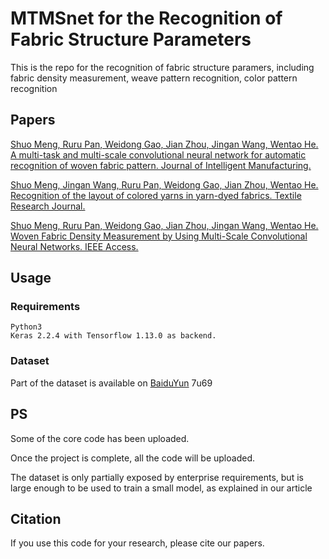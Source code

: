 # MTMSnet for the Recognition of Fabric Structure Parameters 
This is the repo for the recognition of fabric structure paramers, including fabric density measurement, weave pattern recognition, color pattern recognition

## Papers

[Shuo Meng, Ruru Pan, Weidong Gao, Jian Zhou, Jingan Wang, Wentao He. A multi-task and multi-scale convolutional neural network for automatic recognition of woven fabric pattern. Journal of Intelligent Manufacturing.](https://doi.org/10.1007/s10845-020-01607-9)

[Shuo Meng, Jingan Wang, Ruru Pan, Weidong Gao, Jian Zhou, Wentao He. Recognition of the layout of colored yarns in yarn-dyed fabrics. Textile Research Journal.]( https://doi.org/10.1177/0040517520932830)

[Shuo Meng, Ruru Pan, Weidong Gao, Jian Zhou, Jingan Wang, Wentao He. Woven Fabric Density Measurement by Using Multi-Scale Convolutional Neural Networks. IEEE Access.]( https://doi.org/10.1109/ACCESS.2019.2922502)

## Usage
### Requirements
```
Python3
Keras 2.2.4 with Tensorflow 1.13.0 as backend. 
```
### Dataset
Part of the dataset is available on [BaiduYun](https://pan.baidu.com/s/1ZzEBMiVtFgZvWW7WYeJxIA 
) 7u69



## PS
Some of the core code has been uploaded.

Once the project is complete, all the code will be uploaded.

The dataset is only partially exposed by enterprise requirements, but is large enough to be used to train a small model, as explained in our article




## Citation
If you use this code for your research, please cite our papers.